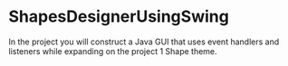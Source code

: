 # ShapesDesignerUsingSwing
In the project you will construct a Java GUI that uses event handlers and listeners while expanding on the project 1 Shape theme.
